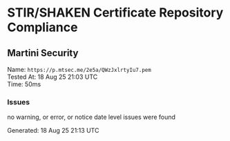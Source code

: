 # STIR/SHAKEN Certificate Repository Compliance

## Martini Security

Name: `https://p.mtsec.me/2e5a/QWzJxlrtyIu7.pem`\
Tested At: 18 Aug 25 21:03 UTC\
Time: 50ms

### Issues

no warning, or error, or notice date level issues were found

Generated: 18 Aug 25 21:13 UTC